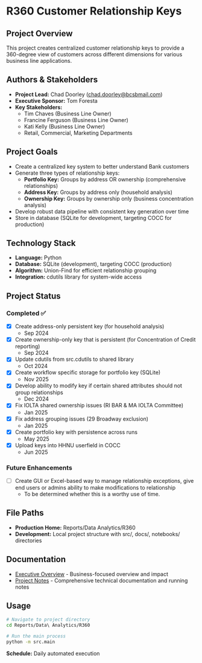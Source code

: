 # R360 Customer Relationship Keys

## Project Overview
This project creates centralized customer relationship keys to provide a 360-degree view of customers across different dimensions for various business line applications.

## Authors & Stakeholders
- **Project Lead:** Chad Doorley (chad.doorley@bcsbmail.com)
- **Executive Sponsor:** Tom Foresta
- **Key Stakeholders:**
  - Tim Chaves (Business Line Owner)
  - Francine Ferguson (Business Line Owner)
  - Kati Kelly (Business Line Owner)
  - Retail, Commercial, Marketing Departments

## Project Goals
- Create a centralized key system to better understand Bank customers
- Generate three types of relationship keys:
  - **Portfolio Key:** Groups by address OR ownership (comprehensive relationships)
  - **Address Key:** Groups by address only (household analysis)
  - **Ownership Key:** Groups by ownership only (business concentration analysis)
- Develop robust data pipeline with consistent key generation over time
- Store in database (SQLite for development, targeting COCC for production)

## Technology Stack
- **Language:** Python
- **Database:** SQLite (development), targeting COCC (production)
- **Algorithm:** Union-Find for efficient relationship grouping
- **Integration:** cdutils library for system-wide access

## Project Status
### Completed ✅
- [x] Create address-only persistent key (for household analysis)
  - Sep 2024
- [x] Create ownership-only key that is persistent (for Concentration of Credit reporting)
  - Sep 2024
- [x] Update cdutils from src.cdutils to shared library
  - Oct 2024
- [x] Create workflow specific storage for portfolio key (SQLite)
  - Nov 2025
- [x] Develop ability to modify key if certain shared attributes should not group relationships
  - Dec 2024
- [x] Fix IOLTA shared ownership issues (RI BAR & MA IOLTA Committee)
  - Jan 2025
- [x] Fix address grouping issues (29 Broadway exclusion)
  - Jan 2025
- [x] Create portfolio key with persistence across runs
  - May 2025
- [x] Upload keys into HHNU userfield in COCC
  - Jun 2025

### Future Enhancements
- [ ] Create GUI or Excel-based way to manage relationship exceptions, give end users or admins ability to make modifications to relationship
    - To be determined whether this is a worthy use of time.


## File Paths
- **Production Home:** Reports/Data Analytics/R360
- **Development:** Local project structure with src/, docs/, notebooks/ directories

## Documentation
- [Executive Overview](./executive-overview.md) - Business-focused overview and impact
- [Project Notes](./project-notes.md) - Comprehensive technical documentation and running notes

## Usage
```bash
# Navigate to project directory
cd Reports/Data\ Analytics/R360

# Run the main process
python -m src.main
```

**Schedule:** Daily automated execution

